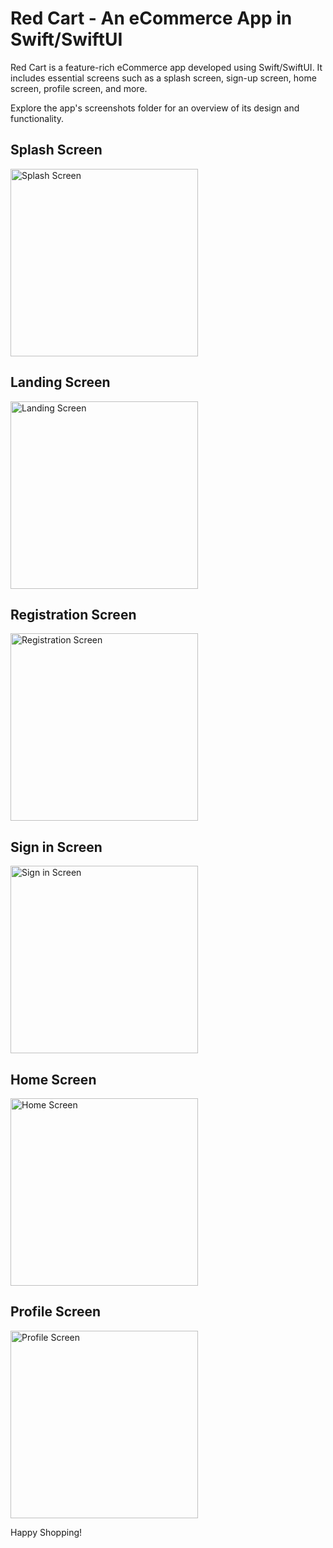 <h1>Red Cart - An eCommerce App in Swift/SwiftUI</h1>
<p>Red Cart is a feature-rich eCommerce app developed using Swift/SwiftUI. It includes essential screens such as a splash screen, sign-up screen, home screen, profile screen, and more.</p>
<p>Explore the app's screenshots folder for an overview of its design and functionality.</p>
<h2>Splash Screen</h2>
<img src="https://github.com/user-attachments/assets/7c7a1838-ce44-44dd-a4dd-9eee039f8cab" alt="Splash Screen" width="300">
<h2>Landing Screen</h2>
<img src="https://github.com/user-attachments/assets/80f9ed62-fd72-4add-b74f-8111228e8031" alt="Landing Screen" width="300">
<h2>Registration Screen</h2>
<img src="https://github.com/user-attachments/assets/845466f6-ce2c-4489-850a-50cf5b0095cf" alt="Registration Screen" width="300">
<h2>Sign in Screen</h2>
<img src="https://github.com/user-attachments/assets/6848dd09-2989-485d-be4e-4dd96f947ba3" alt="Sign in Screen" width="300">
<h2>Home Screen</h2>
<img src="https://github.com/user-attachments/assets/e98c1812-71d6-4c5f-bb5a-ec4cdfbeb8ab" alt="Home Screen" width="300">
<h2>Profile Screen</h2>
<img src="https://github.com/user-attachments/assets/2f2ad8ee-d83c-4a13-ae2e-ce75ed5ae0a1" alt="Profile Screen" width="300">
<p>Happy Shopping!</p>

